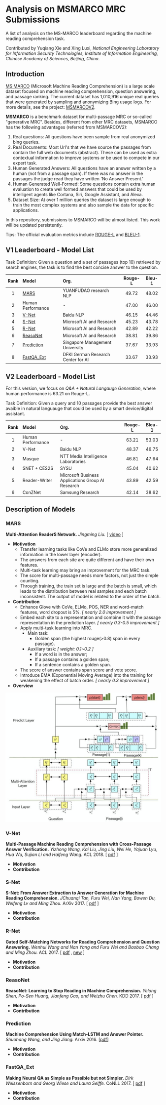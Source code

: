 # Analysis on MSMARCO MRC Submissions

A list of analysis on the MS-MARCO leaderboard regarding the machine reading comprehension task.

Contributed by Yuqiang Xie and Xing Luxi, *National Engineering Laboratory for Information Security Technologies, Institute of Information Engineering, Chinese Academy of Sciences, Beijing, China*.

## Introduction

[MS MARCO](https://arxiv.org/pdf/1611.09268.pdf) (Microsoft Machine Reading Comprehension) is a large scale dataset focused on machine reading comprehension, question answering, and passage ranking. The current dataset has 1,010,916 unique real queries that were generated by sampling and anonymizing Bing usage logs. For more details, see the project: [MSMARCOV2](https://github.com/dfcf93/MSMARCOV2).

**MSMARCO** is a benchmark dataset for multi-passage MRC or so-called "generative MRC". Besides, different from other MRC datasets, MSMARCO has the following advantages (referred from MSMARCOV2):

1. Real questions: All questions have been sample from real anonymized bing queries.
2. Real Documents: Most Url's that we have source the passages from contain the full web documents (abstract). These can be used as extra contextual information to improve systems or be used to compete in our expert task.
3. Human Generated Answers: All questions have an answer written by a human (not from a passage span). If there was no answer in the passages the judge read they have written 'No Answer Present.'
4. Human Generated Well-Formed: Some questions contain extra human evaluation to create well formed answers that could be used by intelligent agents like Cortana, Siri, Google Assistant, and Alexa.
5. Dataset Size: At over 1 million queries the dataset is large enough to train the most complex systems and also sample the data for specific applications.

In this repository, submissions to MSMARCO will be almost listed.  This work will be updated persistently.

Tips: The official evaluation metrics include [ROUGE-L](http://aclweb.org/anthology/W04-1013) and [BLEU-1](http://www.anthology.aclweb.org/P/P02/P02-1040.pdf). 

## V1 Leaderboard - Model List

Task Definition: Given a question and a set of passages (top 10) retrieved
by search engines, the task is to find the best concise answer to the question. 

|Rank|Model| Org. | Rouge-L | Bleu-1 | 
|:---:|:----|:-------|:-----:|:-----:|
|1|[MARS](#MARS)| YUANFUDAO research NLP | 49.72| 48.02 | 
|2|Human Performance| -  |47.00| 46.00 |-|
|3|[V-Net](#V-Net)| Baidu NLP | 46.15 | 44.46 |
|4|[S-Net](#S-Net)| Microsoft AI and Research |45.23| 43.78|
|5|[R-Net](#R-Net)| Microsoft AI and Research |42.89| 42.22|
|6|[ReasoNet](#ReasoNet)| Microsoft AI and Research |38.81| 39.86|
|7|[Prediction](#Prediction)| Singapore Management University |37.67| 33.93|
|8|[FastQA_Ext](#FastQA_Ext)| DFKI German Research Center for AI |33.67| 33.93|


## V2 Leaderboard - Model List

For this version, we focus on *Q&A + Natural Langauge Generation*, where human performance is 63.21 on Rouge-L.

Task Definition: Given a query and 10 passages provide the best answer avaible in natural languauge that could be used by a smart device/digital assistant.

|Rank| Model      | Org.  | Rouge-L | Bleu-1 |
| :--------: | :---- | :----------- | :--------: | :------: |
|1| Human Performance    | -   |      63.21        |   53.03  |
|2| V-Net  | Baidu NLP |  48.37		 | 46.75 |
|3| Masque | NTT Media Intelligence Laboratories| 46.81 |47.64 |
|4| SNET + CES2S   | SYSU     |    45.04          |  40.62  |
|5| Reader-Writer   |  Microsoft Business Applications Group AI Research     |    43.89          |    42.59        |
|6| ConZNet |   Samsung Research    |    42.14          | 38.62 |

## Description of Models

### <span id = "MARS">MARS</span>
**Multi-Attention ReaderS Network.** *Jingming Liu.* [ [video](https://v.qq.com/x/page/k06284mr0hk.html) ]
* **Motivation**
    * Transfer learning tasks like CoVe and ELMo store more generalized information in the lower layer (encoder).
    * The answers from each site are quite different and have their own features.
    * Multi-task learning may bring an improvement for the MRC task.
    * The score for multi-passage needs more factors, not just the simple counting.
    * Through training, the train set is large and the batch is small, which leads to the distribution between real samples and each batch inconsistent. The output of model is related to the order of the batch.
* **Contribution**
    * Enhance Glove with CoVe, ELMo, POS, NER and word-match features, word dropout is 5%. *[ nearly 2.0 improvement ]*
    * Embed each site to a representation and combine it with the passage representation in the prediction layer. *[ nearly 0.3-0.5 improvement ]*
    * Apply multi-task learning into MRC. 
        * Main task: 
            * Golden span (the highest rouge(>0.8) span in every passage). 
        * Auxiliary task: *[ weight: 0.1~0.2 ]*
            * If a word is in the answer;
            * If a passage contains a golden span;
            * If a sentence contains a golden span.
    * The score of answer contains span score and vote score.
    * Introduce EMA (Exponential Moving Average) into the training for weakening the effect of batch order. *[ nearly 0.3 improvement ]*
* **Overview**

![MARC](./images/mars.png)

### <span id = "V-Net">V-Net</span>
**Multi-Passage Machine Reading Comprehension with Cross-Passage Answer Verification.** *Yizhong Wang, Kai Liu, Jing Liu, Wei He, Yajuan Lyu, Hua Wu, Sujian Li and Haifeng Wang.*  ACL 2018. [ [pdf](http://aclweb.org/anthology/P18-1178) ]
* **Motivation**
* **Contribution**


### <span id = "S-Net">S-Net</span>
**S-Net: From Answer Extraction to Answer Generation for Machine Reading Comprehension.** *JChuanqi Tan, Furu Wei, Nan Yang, Bowen Du, Weifeng Lv and Ming Zhou.* ArXiv 2017. [ [pdf](https://arxiv.org/pdf/1706.04815.pdf) ]
* **Motivation**
* **Contribution**

### <span id = "R-Net">R-Net</span>
**Gated Self-Matching Networks for Reading Comprehension and Question Answering.** *Wenhui Wang and Nan Yang and Furu Wei and Baobao Chang and Ming Zhou.* ACL 2017. [ [pdf](http://aclweb.org/anthology/P17-1018) , [new](https://www.microsoft.com/en-us/research/wp-content/uploads/2017/05/r-net.pdf) ]
* **Motivation**
* **Contribution**


### <span id = "ReasoNet">ReasoNet</span>
**ReasoNet: Learning to Stop Reading in Machine Comprehension.** *Yelong Shen, Po-Sen Huang, Jianfeng Gao, and Weizhu Chen.* KDD 2017. [ [pdf](https://arxiv.org/pdf/1609.05284.pdf) ]
* **Motivation**
* **Contribution**


### <span id = "Prediction">Prediction</span>
**Machine Comprehension Using Match-LSTM and Answer Pointer.** *Shuohang Wang, and Jing Jiang.* Arxiv 2016. [[pdf](https://arxiv.org/pdf/1608.07905.pdf)]
* **Motivation**
* **Contribution**


### <span id = "FastQA_Ext">FastQA_Ext</span>
**Making Neural QA as Simple as Possible but not Simpler.** *Dirk Weissenborn and Georg Wiese and Laura Seiffe.* CoNLL 2017. [ [pdf](https://arxiv.org/pdf/1703.04816.pdf) ]
* **Motivation**
* **Contribution**



